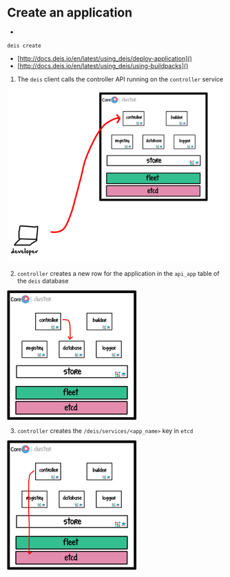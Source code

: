 # Create an application
-
`deis create`

- [http://docs.deis.io/en/latest/using_deis/deploy-application]()
- [http://docs.deis.io/en/latest/using_deis/using-buildpacks]()

1. The `deis` client calls the controller API running on the `controller` service

  ![](https://raw.githubusercontent.com/radamanthus/deis-under-the-hood/master/assets/create-application-step-1.png)

2. `controller` creates a new row for the application in the `api_app` table of the `deis` database

  ![](https://raw.githubusercontent.com/radamanthus/deis-under-the-hood/master/assets/create-application-step-2.png)

3. `controller` creates the `/deis/services/<app_name>` key in `etcd`

  ![](https://raw.githubusercontent.com/radamanthus/deis-under-the-hood/master/assets/create-application-step-3.png)